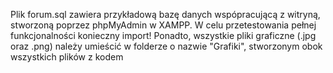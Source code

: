 Plik forum.sql zawiera przykładową bazę danych wspópracującą z witryną, stworzoną poprzez phpMyAdmin w XAMPP. W celu przetestowania pełnej funkcjonalności konieczny import!
Ponadto, wszystkie pliki graficzne (.jpg oraz .png) należy umieścić w folderze o nazwie "Grafiki", stworzonym obok wszystkich plików z kodem
